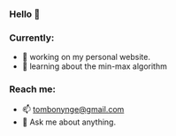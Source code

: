 ### Hello 👋

### Currently:
- :hammer: working on my personal website.
- :mag_right: learning about the min-max algorithm

### Reach me:
- 📫 tombonynge@gmail.com
- 💬 Ask me about anything.

